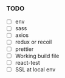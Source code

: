 ### TODO

- [ ] env
- [ ] sass
- [ ] axios
- [ ] redux or recoil
- [ ] prettier
- [ ] Working build file
- [ ] react-test
- [ ] SSL at local env
